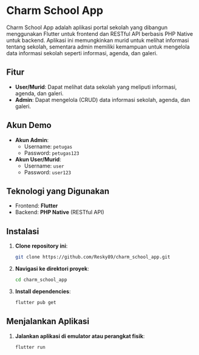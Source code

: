 # Charm School App

Charm School App adalah aplikasi portal sekolah yang dibangun menggunakan Flutter untuk frontend dan RESTful API berbasis PHP Native untuk backend. Aplikasi ini memungkinkan murid untuk melihat informasi tentang sekolah, sementara admin memiliki kemampuan untuk mengelola data informasi sekolah seperti informasi, agenda, dan galeri.

## Fitur
- **User/Murid**: Dapat melihat data sekolah yang meliputi informasi, agenda, dan galeri.
- **Admin**: Dapat mengelola (CRUD) data informasi sekolah, agenda, dan galeri.

## Akun Demo
- **Akun Admin**:
  - Username: `petugas`
  - Password: `petugas123`
- **Akun User/Murid**:
  - Username: `user`
  - Password: `user123`

## Teknologi yang Digunakan
- Frontend: **Flutter**
- Backend: **PHP Native** (RESTful API)

## Instalasi

1. **Clone repository ini**:
   ```bash
   git clone https://github.com/Resky89/charm_school_app.git
   ```
2. **Navigasi ke direktori proyek**:
   ```bash
   cd charm_school_app
   ```
3. **Install dependencies**:
   ```bash
   flutter pub get
## Menjalankan Aplikasi

1. **Jalankan aplikasi di emulator atau perangkat fisik**:
   ```bash
   flutter run
   ```
